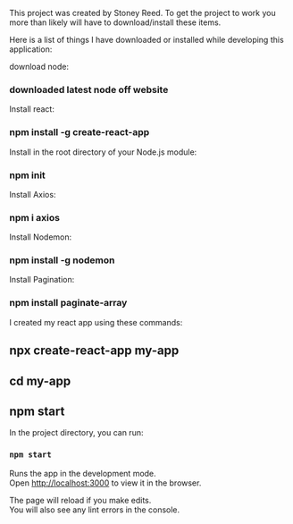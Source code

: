 This project was created by Stoney Reed. To get the project to work you more than likely will have to download/install these items.

Here is a list of things I have downloaded or installed while developing this application:

download node: 
### downloaded latest node off website

Install react:
### npm install -g create-react-app

Install in the root directory of your Node.js module:
### npm init

Install Axios:
### npm i axios

Install Nodemon:
### npm install -g nodemon

Install Pagination:
### npm install paginate-array


I created my react app using these commands:
## npx create-react-app my-app
## cd my-app
## npm start

In the project directory, you can run:

### `npm start`

Runs the app in the development mode.<br>
Open [http://localhost:3000](http://localhost:3000) to view it in the browser.

The page will reload if you make edits.<br>
You will also see any lint errors in the console.
